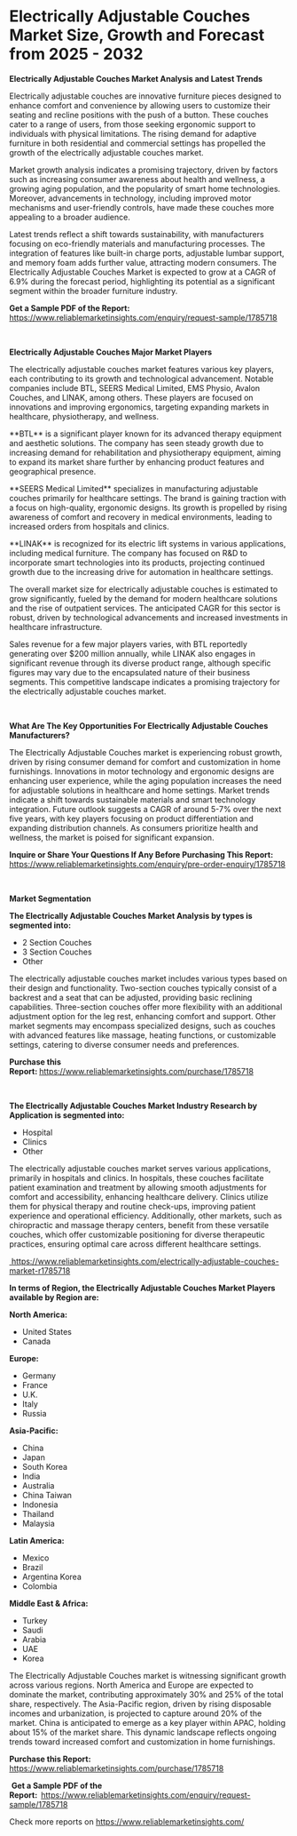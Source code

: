 <p><h1>Electrically Adjustable Couches Market Size, Growth and Forecast from 2025 - 2032</h1></p><p><strong>Electrically Adjustable Couches Market Analysis and Latest Trends</strong></p>
<p><p>Electrically adjustable couches are innovative furniture pieces designed to enhance comfort and convenience by allowing users to customize their seating and recline positions with the push of a button. These couches cater to a range of users, from those seeking ergonomic support to individuals with physical limitations. The rising demand for adaptive furniture in both residential and commercial settings has propelled the growth of the electrically adjustable couches market.</p><p>Market growth analysis indicates a promising trajectory, driven by factors such as increasing consumer awareness about health and wellness, a growing aging population, and the popularity of smart home technologies. Moreover, advancements in technology, including improved motor mechanisms and user-friendly controls, have made these couches more appealing to a broader audience.</p><p>Latest trends reflect a shift towards sustainability, with manufacturers focusing on eco-friendly materials and manufacturing processes. The integration of features like built-in charge ports, adjustable lumbar support, and memory foam adds further value, attracting modern consumers. The Electrically Adjustable Couches Market is expected to grow at a CAGR of 6.9% during the forecast period, highlighting its potential as a significant segment within the broader furniture industry.</p></p>
<p><strong>Get a Sample PDF of the Report:&nbsp;</strong> <a href="https://www.reliablemarketinsights.com/enquiry/request-sample/1785718?utm_campaign=1938&utm_medium=2&utm_source=Github&utm_content=ia&utm_term=25032025&utm_id=electrically-adjustable-couches">https://www.reliablemarketinsights.com/enquiry/request-sample/1785718</a></p>
<p>&nbsp;</p>
<p><strong>Electrically Adjustable Couches Major Market Players</strong></p>
<p><p>The electrically adjustable couches market features various key players, each contributing to its growth and technological advancement. Notable companies include BTL, SEERS Medical Limited, EMS Physio, Avalon Couches, and LINAK, among others. These players are focused on innovations and improving ergonomics, targeting expanding markets in healthcare, physiotherapy, and wellness.</p><p>**BTL** is a significant player known for its advanced therapy equipment and aesthetic solutions. The company has seen steady growth due to increasing demand for rehabilitation and physiotherapy equipment, aiming to expand its market share further by enhancing product features and geographical presence.</p><p>**SEERS Medical Limited** specializes in manufacturing adjustable couches primarily for healthcare settings. The brand is gaining traction with a focus on high-quality, ergonomic designs. Its growth is propelled by rising awareness of comfort and recovery in medical environments, leading to increased orders from hospitals and clinics.</p><p>**LINAK** is recognized for its electric lift systems in various applications, including medical furniture. The company has focused on R&D to incorporate smart technologies into its products, projecting continued growth due to the increasing drive for automation in healthcare settings.</p><p>The overall market size for electrically adjustable couches is estimated to grow significantly, fueled by the demand for modern healthcare solutions and the rise of outpatient services. The anticipated CAGR for this sector is robust, driven by technological advancements and increased investments in healthcare infrastructure.</p><p>Sales revenue for a few major players varies, with BTL reportedly generating over $200 million annually, while LINAK also engages in significant revenue through its diverse product range, although specific figures may vary due to the encapsulated nature of their business segments. This competitive landscape indicates a promising trajectory for the electrically adjustable couches market.</p></p>
<p>&nbsp;</p>
<p><strong>What Are The Key Opportunities For Electrically Adjustable Couches Manufacturers?</strong></p>
<p><p>The Electrically Adjustable Couches market is experiencing robust growth, driven by rising consumer demand for comfort and customization in home furnishings. Innovations in motor technology and ergonomic designs are enhancing user experience, while the aging population increases the need for adjustable solutions in healthcare and home settings. Market trends indicate a shift towards sustainable materials and smart technology integration. Future outlook suggests a CAGR of around 5-7% over the next five years, with key players focusing on product differentiation and expanding distribution channels. As consumers prioritize health and wellness, the market is poised for significant expansion.</p></p>
<p><strong>Inquire or Share Your Questions If Any Before Purchasing This Report:</strong> <a href="https://www.reliablemarketinsights.com/enquiry/pre-order-enquiry/1785718?utm_campaign=1938&utm_medium=2&utm_source=Github&utm_content=ia&utm_term=25032025&utm_id=electrically-adjustable-couches">https://www.reliablemarketinsights.com/enquiry/pre-order-enquiry/1785718</a></p>
<p>&nbsp;</p>
<p><strong>Market Segmentation</strong></p>
<p><strong>The Electrically Adjustable Couches Market Analysis by types is segmented into:</strong></p>
<p><ul><li>2 Section Couches</li><li>3 Section Couches</li><li>Other</li></ul></p>
<p><p>The electrically adjustable couches market includes various types based on their design and functionality. Two-section couches typically consist of a backrest and a seat that can be adjusted, providing basic reclining capabilities. Three-section couches offer more flexibility with an additional adjustment option for the leg rest, enhancing comfort and support. Other market segments may encompass specialized designs, such as couches with advanced features like massage, heating functions, or customizable settings, catering to diverse consumer needs and preferences.</p></p>
<p><strong>Purchase this Report:&nbsp;</strong><a href="https://www.reliablemarketinsights.com/purchase/1785718?utm_campaign=1938&utm_medium=2&utm_source=Github&utm_content=ia&utm_term=25032025&utm_id=electrically-adjustable-couches">https://www.reliablemarketinsights.com/purchase/1785718</a></p>
<p>&nbsp;</p>
<p><strong>The Electrically Adjustable Couches Market Industry Research by Application is segmented into:</strong></p>
<p><ul><li>Hospital</li><li>Clinics</li><li>Other</li></ul></p>
<p><p>The electrically adjustable couches market serves various applications, primarily in hospitals and clinics. In hospitals, these couches facilitate patient examination and treatment by allowing smooth adjustments for comfort and accessibility, enhancing healthcare delivery. Clinics utilize them for physical therapy and routine check-ups, improving patient experience and operational efficiency. Additionally, other markets, such as chiropractic and massage therapy centers, benefit from these versatile couches, which offer customizable positioning for diverse therapeutic practices, ensuring optimal care across different healthcare settings.</p></p>
<p><a href="https://www.reliablemarketinsights.com/electrically-adjustable-couches-market-r1785718?utm_campaign=1938&utm_medium=2&utm_source=Github&utm_content=ia&utm_term=25032025&utm_id=electrically-adjustable-couches">&nbsp;https://www.reliablemarketinsights.com/electrically-adjustable-couches-market-r1785718</a></p>
<p><strong>In terms of Region, the Electrically Adjustable Couches Market Players available by Region are:</strong></p>
<p>
    <p> <strong> North America: </strong>
        <ul>
            <li>United States</li>
            <li>Canada</li>
        </ul>
        </p> 
    <p> <strong> Europe: </strong>
        <ul>
            <li>Germany</li>
            <li>France</li>
            <li>U.K.</li>
            <li>Italy</li>
            <li>Russia</li>
        </ul>
        </p> 
    <p> <strong> Asia-Pacific: </strong>
        <ul>
            <li>China</li>
            <li>Japan</li>
            <li>South Korea</li>
            <li>India</li>
            <li>Australia</li>
            <li>China Taiwan</li>
            <li>Indonesia</li>
            <li>Thailand</li>
            <li>Malaysia</li>
        </ul>
        </p> 
    <p> <strong> Latin America: </strong>
        <ul>
            <li>Mexico</li>
            <li>Brazil</li>
            <li>Argentina Korea</li>
            <li>Colombia</li>
        </ul>
        </p> 
    <p> <strong> Middle East & Africa: </strong>
        <ul>
            <li>Turkey</li>
            <li>Saudi</li>
            <li>Arabia</li>
            <li>UAE</li>
            <li>Korea</li>
        </ul>
    </p>
    </p>
<p><p>The Electrically Adjustable Couches market is witnessing significant growth across various regions. North America and Europe are expected to dominate the market, contributing approximately 30% and 25% of the total share, respectively. The Asia-Pacific region, driven by rising disposable incomes and urbanization, is projected to capture around 20% of the market. China is anticipated to emerge as a key player within APAC, holding about 15% of the market share. This dynamic landscape reflects ongoing trends toward increased comfort and customization in home furnishings.</p></p>
<p><strong>Purchase this Report: </strong><a href="https://www.reliablemarketinsights.com/purchase/1785718?utm_campaign=1938&utm_medium=2&utm_source=Github&utm_content=ia&utm_term=25032025&utm_id=electrically-adjustable-couches">https://www.reliablemarketinsights.com/purchase/1785718</a></p>
<p>&nbsp;<strong>Get a Sample PDF of the Report:&nbsp;&nbsp;</strong><a href="https://www.reliablemarketinsights.com/enquiry/request-sample/1785718?utm_campaign=1938&utm_medium=2&utm_source=Github&utm_content=ia&utm_term=25032025&utm_id=electrically-adjustable-couches">https://www.reliablemarketinsights.com/enquiry/request-sample/1785718</a></p>
<p><strong></strong></p>
<p>Check more reports on <a href="https://www.reliablemarketinsights.com/?utm_campaign=1938&utm_medium=2&utm_source=Github&utm_content=ia&utm_term=25032025&utm_id=electrically-adjustable-couches">https://www.reliablemarketinsights.com/</a></p>